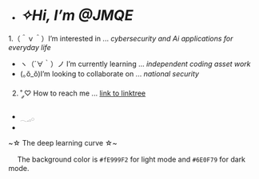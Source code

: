 - # ***✧Hi, I’m @JMQE***
1.（＾ｖ＾）I’m interested in ... *cybersecurity and Ai applications for everyday life*
- ヽ（´∀｀）ノ I’m currently learning ... *independent coding asset work*
- (｡ŏ_ŏ)I’m looking to collaborate on ... *national security*
2. ˚ ༘♡ How to reach me ... [link to linktree](https://linktr.ee/GalaPyre)
- <sub>𓂃𓈒𓂂𓏸</sub>
- <sub>
~☆ The deep learning curve ☆~</sub>

　 The background color is `#fE999F2` for light mode and `#6E0F79` for dark mode.
